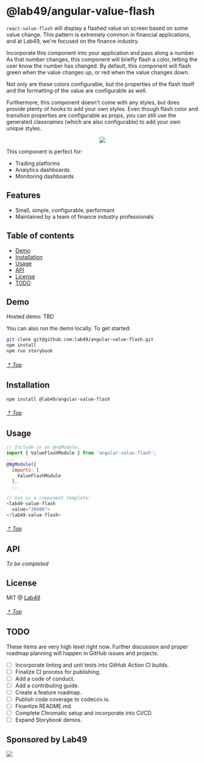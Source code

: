 # @lab49/angular-value-flash

`react-value-flash` will display a flashed value on screen based on some value change. This pattern is extremely common in financial applications, and at Lab49, we're focused on the finance industry.

Incorporate this component into your application and pass along a number. As that number changes, this component will briefly flash a color, letting the user know the number has changed. By default, this component will flash green when the value changes up, or red when the value changes down.

Not only are these colors configurable, but the properties of the flash itself and the formatting of the value are configurable as well.

Furthermore, this component doesn't come with any styles, but does provide plenty of hooks to add your own styles. Even though flash color and transition properties are configurable as props, you can still use the generated classnames (which are also configurable) to add your own unique styles.

<p align="center">
  <img src="https://github.com/troy-prince-lab49/angular-value-flash/blob/777e5cbe5f4143122b3ba826db0a955506d0cfc6/.github/motion.gif">
</p>

This component is perfect for:

- Trading platforms
- Analytics dashboards
- Monitoring dashboards

## Features

- Small, simple, configurable, performant
- Maintained by a team of finance industry professionals


## Table of contents

- [Demo](#demo)
- [Installation](#installation)
- [Usage](#usage)
- [API](#api)
- [License](#license)
- [TODO](#TODO)

## Demo

Hosted demo: TBD

You can also run the demo locally.  To get started:

```sh
git clone git@github.com:lab49/angular-value-flash.git
npm install
npm run storybook
```

###### [⇡ Top](#table-of-contents)

## Installation

```sh
npm install @lab49/angular-value-flash
```

###### [⇡ Top](#table-of-contents)

## Usage

```js
// Include in an @ngModule:
import { ValueFlashModule } from 'angular-value-flash';
...
@NgModule({
  imports: [
    ValueFlashModule
  ],
  ...

// Use in a component template:
<lab49-value-flash
  value="20000">
</lab49-value-flash>
```

###### [⇡ Top](#table-of-contents)

## API

_To be completed_

## License

MIT @ [Lab49](https://lab49.com)

###### [⇡ Top](#table-of-contents)

## TODO

These items are very high level right now. Further discussion and proper roadmap planning will happen in GitHub issues and projects.

- [ ] Incorporate linting and unit tests into GitHub Action CI builds.
- [ ] Finalize CI process for publishing.
- [ ] Add a code of conduct.
- [ ] Add a contributing guide.
- [ ] Create a feature roadmap.
- [ ] Publish code coverage to codecov.io.
- [ ] Finanlize README.md
- [ ] Complete Chromatic setup and incorporate into CI/CD.
- [ ] Expand Storybook demos.

## Sponsored by Lab49

<a href="https://lab49.com">
  <img src="https://www.lab49.com/wp-content/uploads/2020/06/logo.svg" />
</a>
